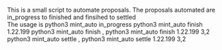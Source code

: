 This is a small script to automate proposals.
The proposals automated are
in_progress to finished and
finsihed to settled                                                                                                                  
The usage is
python3 mint_auto in_progress <eventid>
python3 mint_auto finish 1.22.199
python3 mint_auto finish <eventid> <scoreHomeTeam>,<scoreAwayTeam>
python3 mint_auto finish 1.22.199 3,2
python3 mint_auto settle <eventid> <scoreHomeTeam>,<scoreAwayTeam>
python3 mint_auto settle 1.22.199 3,2

